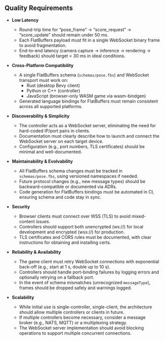 ## Quality Requirements

- **Low Latency**  
  - Round-trip time for “pose_frame” → “score_request” → “score_update” should remain under 50 ms.  
  - Each FlatBuffers payload must fit in a single WebSocket binary frame to avoid fragmentation.  
  - End-to-end latency (camera capture → inference → rendering → feedback) should target < 30 ms in ideal conditions.

- **Cross-Platform Compatibility**  
  - A single FlatBuffers schema (`schemas/pose.fbs`) and WebSocket transport must work on:  
    - Rust (desktop Bevy client)  
    - Python or C++ (controller)  
    - JavaScript (browser-only WASM game via wasm-bindgen)  
  - Generated language bindings for FlatBuffers must remain consistent across all supported platforms.

- **Discoverability & Simplicity**  
  - The controller acts as a WebSocket server, eliminating the need for hard-coded IP/port pairs in clients.  
  - Documentation must clearly describe how to launch and connect the WebSocket server on each target device.  
  - Configuration (e.g., port numbers, TLS certificates) should be minimal and well-documented.

- **Maintainability & Evolvability**  
  - All FlatBuffers schema changes must be tracked in `schemas/pose.fbs`, using versioned namespaces if needed.  
  - Future protocol changes (e.g., new message types) should be backward-compatible or documented via ADRs.  
  - Code generation for FlatBuffers bindings must be automated in CI, ensuring schema and code stay in sync.

- **Security**  
  - Browser clients must connect over WSS (TLS) to avoid mixed-content issues.  
  - Controllers should support both unencrypted (ws://) for local development and encrypted (wss://) for production.  
  - TLS certificates and CORS rules must be documented, with clear instructions for obtaining and installing certs.

- **Reliability & Availability**  
  - The game client must retry WebSocket connections with exponential back-off (e.g., start at 1 s, double up to 10 s).  
  - Controllers should handle port-binding failures by logging errors and optionally retrying on a fallback port.  
  - In the event of schema mismatches (unrecognized `messageType`), frames should be dropped safely and warnings logged.

- **Scalability**  
  - While initial use is single-controller, single-client, the architecture should allow multiple controllers or clients in future.  
  - If multiple controllers become necessary, consider a message broker (e.g., NATS, MQTT) or a multiplexing strategy.  
  - The WebSocket server implementation should avoid blocking operations to support multiple concurrent connections.

